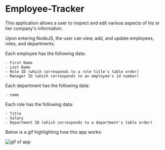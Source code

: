 # Employee-Tracker

This application allows a user to inspect and edit various aspects of his or her company's information.

Upon entering NodeJS, the user can view, add, and update employees, roles, and departments.

Each employee has the following data:

    - First Name
    - Last Name
    - Role ID (which corresponds to a role title's table order)
    - Manager ID (which corresponds to an employee's id number)

Each department has the following data:

    - name

Each role has the following data: 

    - Title
    - Salary
    - Department ID (which corresponds to a department's table order)


Below is a gif highlighting how this app works:

![gif of app](employee-gif.gif)